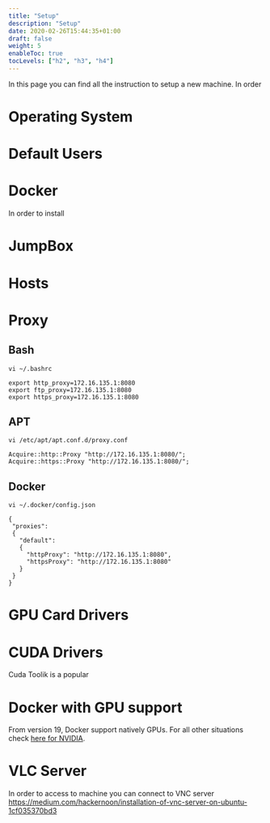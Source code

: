 ```yaml
---
title: "Setup"
description: "Setup"
date: 2020-02-26T15:44:35+01:00
draft: false
weight: 5
enableToc: true
tocLevels: ["h2", "h3", "h4"]
---
```


In this page you can find all the instruction to setup a new machine.
In order 

# Operating System



# Default Users




# Docker

In order to install

# JumpBox



# Hosts


# Proxy

## Bash

`vi ~/.bashrc`

```
export http_proxy=172.16.135.1:8080
export ftp_proxy=172.16.135.1:8080
export https_proxy=172.16.135.1:8080
```

## APT

`vi /etc/apt/apt.conf.d/proxy.conf`

```
Acquire::http::Proxy "http://172.16.135.1:8080/";
Acquire::https::Proxy "http://172.16.135.1:8080/";
```

## Docker

`vi ~/.docker/config.json`

```
{
 "proxies":
 {
   "default":
   {
     "httpProxy": "http://172.16.135.1:8080",
     "httpsProxy": "http://172.16.135.1:8080"
   }
 }
}
```



# GPU Card Drivers

# CUDA Drivers

Cuda Toolik is a popular 

# Docker with GPU support

From version 19, Docker support natively GPUs.
For all other situations check [here for NVIDIA](https://github.com/NVIDIA/nvidia-docker).

# VLC Server

In order to access to machine you can connect to VNC server
https://medium.com/hackernoon/installation-of-vnc-server-on-ubuntu-1cf035370bd3


